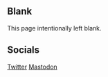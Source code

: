## Blank

This page intentionally left blank.

## Socials

<a rel="me" href="https://twitter.com/verystickybunny">Twitter</a>
<a rel="me" href="https://oldbytes.space/@confusedbunny">Mastodon</a>
